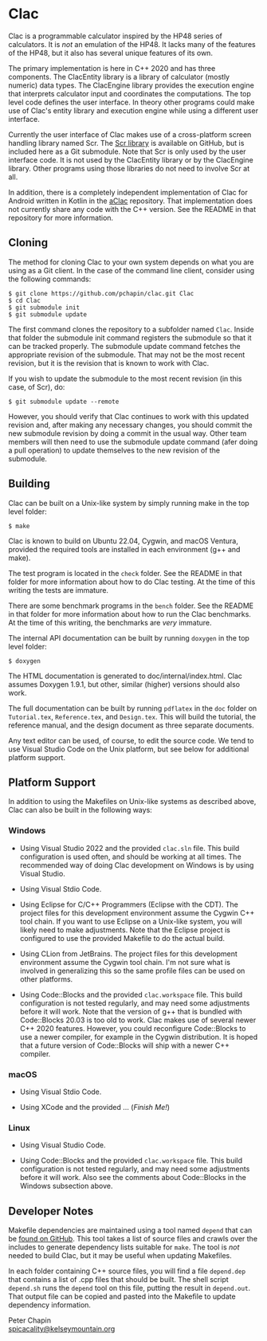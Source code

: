 Clac
====

Clac is a programmable calculator inspired by the HP48 series of calculators. It is *not* an
emulation of the HP48. It lacks many of the features of the HP48, but it also has several unique
features of its own.

The primary implementation is here in C++ 2020 and has three components. The ClacEntity library
is a library of calculator (mostly numeric) data types. The ClacEngine library provides the
execution engine that interprets calculator input and coordinates the computations. The top
level code defines the user interface. In theory other programs could make use of Clac's entity
library and execution engine while using a different user interface.

Currently the user interface of Clac makes use of a cross-platform screen handling library named
Scr. The [Scr library](https://github.com/pchapin/scr) is available on GitHub, but is included
here as a Git submodule. Note that Scr is only used by the user interface code. It is not used
by the ClacEntity library or by the ClacEngine library. Other programs using those libraries do
not need to involve Scr at all.

In addition, there is a completely independent implementation of Clac for Android written in
Kotlin in the [aClac](https://github.com/pchapin/aclac) repository. That implementation does not
currently share any code with the C++ version. See the README in that repository for more
information.


Cloning
-------

The method for cloning Clac to your own system depends on what you are using as a Git client.
In the case of the command line client, consider using the following commands:

    $ git clone https://github.com/pchapin/clac.git Clac
    $ cd Clac
    $ git submodule init
    $ git submodule update
    
The first command clones the repository to a subfolder named `Clac`. Inside that folder the
submodule init command registers the submodule so that it can be tracked properly. The submodule
update command fetches the appropriate revision of the submodule. That may not be the most
recent revision, but it is the revision that is known to work with Clac.

If you wish to update the submodule to the most recent revision (in this case, of Scr), do:

    $ git submodule update --remote
    
However, you should verify that Clac continues to work with this updated revision and, after
making any necessary changes, you should commit the new submodule revision by doing a commit in
the usual way. Other team members will then need to use the submodule update command (afer doing
a pull operation) to update themselves to the new revision of the submodule.


Building
--------

Clac can be built on a Unix-like system by simply running make in the top level folder:

    $ make
    
Clac is known to build on Ubuntu 22.04, Cygwin, and macOS Ventura, provided the required tools
are installed in each environment (g++ and make).

The test program is located in the `check` folder. See the README in that folder for more
information about how to do Clac testing. At the time of this writing the tests are immature.

There are some benchmark programs in the `bench` folder. See the README in that folder for more
information about how to run the Clac benchmarks. At the time of this writing, the benchmarks
are *very* immature.

The internal API documentation can be built by running `doxygen` in the top level folder:

    $ doxygen
    
The HTML documentation is generated to doc/internal/index.html. Clac assumes Doxygen 1.9.1, but
other, similar (higher) versions should also work.

The full documentation can be built by running `pdflatex` in the `doc` folder on `Tutorial.tex`,
`Reference.tex`, and `Design.tex`. This will build the tutorial, the reference manual, and the
design document as three separate documents.

Any text editor can be used, of course, to edit the source code. We tend to use Visual Studio
Code on the Unix platform, but see below for additional platform support.


Platform Support
----------------

In addition to using the Makefiles on Unix-like systems as described above, Clac can also be
built in the following ways:

### Windows

+ Using Visual Studio 2022 and the provided `clac.sln` file. This build configuration is used
  often, and should be working at all times. The recommended way of doing Clac development on
  Windows is by using Visual Studio.
  
+ Using Visual Stdio Code.
  
+ Using Eclipse for C/C++ Programmers (Eclipse with the CDT). The project files for this
  development environment assume the Cygwin C++ tool chain. If you want to use Eclipse on a
  Unix-like system, you will likely need to make adjustments. Note that the Eclipse project is
  configured to use the provided Makefile to do the actual build.
  
+ Using CLion from JetBrains. The project files for this development environment assume the
  Cygwin tool chain. I'm not sure what is involved in generalizing this so the same profile
  files can be used on other platforms.
  
+ Using Code::Blocks and the provided `clac.workspace` file. This build configuration is not
  tested regularly, and may need some adjustments before it will work. Note that the version of
  g++ that is bundled with Code::Blocks 20.03 is too old to work. Clac makes use of several
  newer C++ 2020 features. However, you could reconfigure Code::Blocks to use a newer compiler,
  for example in the Cygwin distribution. It is hoped that a future version of Code::Blocks will
  ship with a newer C++ compiler.
  
### macOS

+ Using Visual Stdio Code.

+ Using XCode and the provided ... (*Finish Me!*)

### Linux

+ Using Visual Studio Code.

+ Using Code::Blocks and the provided `clac.workspace` file. This build configuration is not
  tested regularly, and may need some adjustments before it will work. Also see the comments
  about Code::Blocks in the Windows subsection above.


Developer Notes
---------------

Makefile dependencies are maintained using a tool named `depend` that can be [found on
GitHub](https://github.com/pchapin/tools). This tool takes a list of source files and crawls
over the includes to generate dependency lists suitable for `make`. The tool is *not* needed to
build Clac, but it may be useful when updating Makefiles.

In each folder containing C++ source files, you will find a file `depend.dep` that contains a
list of .cpp files that should be built. The shell script `depend.sh` runs the `depend` tool on
this file, putting the result in `depend.out`. That output file can be copied and pasted into
the Makefile to update dependency information.
  
Peter Chapin  
spicacality@kelseymountain.org  
